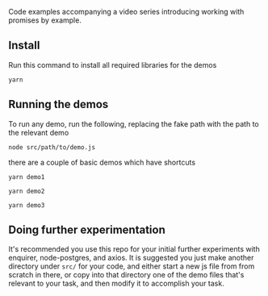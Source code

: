 Code examples accompanying a video series introducing working with promises by example.

## Install

Run this command to install all required libraries for the demos

`yarn`

## Running the demos

To run any demo, run the following, replacing the fake path with the path to the relevant demo

`node src/path/to/demo.js`

there are a couple of basic demos which have shortcuts

`yarn demo1`

`yarn demo2`

`yarn demo3`

## Doing further experimentation

It's recommended you use this repo for your initial further experiments with enquirer, node-postgres, and axios.  It is suggested you just make another directory under `src/` for your code, and either start a new js file from from scratch in there, or copy into that directory one of the demo files that's relevant to your task, and then modify it to accomplish your task.
